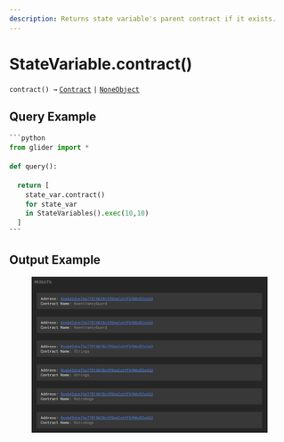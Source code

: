 ```yaml
---
description: Returns state variable's parent contract if it exists.
---
```


# StateVariable.contract()

`contract() →` [`Contract`](../../../contract/) `|` [`NoneObject`](../../../internal/noneobject/)



## Query Example

````python
```python
from glider import *

def query():

  return [
    state_var.contract()
    for state_var 
    in StateVariables().exec(10,10)
  ]
```
````

## Output Example

<figure><img src="../../../../.gitbook/assets/Screenshot 2024-09-23 at 18.59.20.png" alt=""><figcaption></figcaption></figure>
